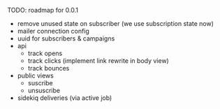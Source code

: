 TODO: roadmap for 0.0.1

+ remove unused state on subscriber (we use subscription state now)
+ mailer connection config
+ uuid for subscribers & campaigns
+ api
  + track opens
  + track clicks (implement link rewrite in body view)
  + track bounces
+ public views
  + suscribe
  + unsuscribe
+ sidekiq deliveries (via active job)
